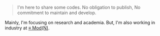 > I'm here to share some codes. No obligation to publish, No commitment to maintain and develop.

Mainly, I'm focusing on research and academia. But, I'm also working in industry at [≡ Mod(N)](https://ModN.xyz).

